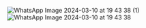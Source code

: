 

![WhatsApp Image 2024-03-10 at 19 43 38 (1)](https://github.com/Atayevvg/rentekarc-/assets/66472342/ef81c192-8a4e-4158-852a-9ebbe25c7877)
![WhatsApp Image 2024-03-10 at 19 43 38](https://github.com/Atayevvg/rentekarc-/assets/66472342/12491884-3871-4458-9897-895a849062f0)
